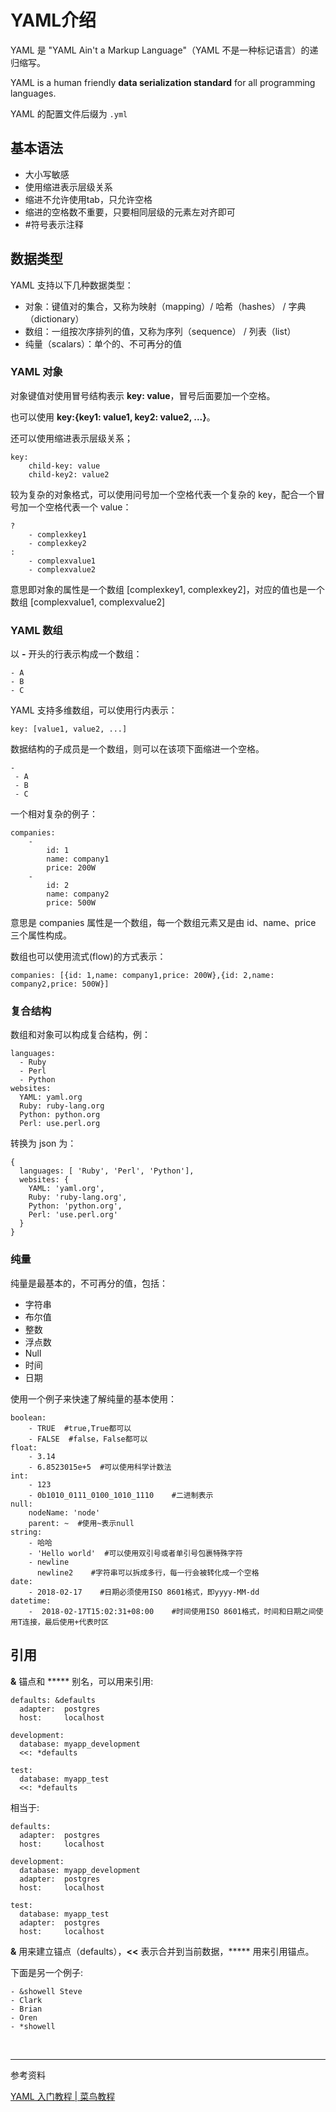 # YAML介绍

YAML 是 "YAML Ain't a Markup Language"（YAML 不是一种标记语言）的递归缩写。

YAML is a human friendly **data serialization standard** for all programming languages.

YAML 的配置文件后缀为 `.yml`

## 基本语法

- 大小写敏感
- 使用缩进表示层级关系
- 缩进不允许使用tab，只允许空格
- 缩进的空格数不重要，只要相同层级的元素左对齐即可
- #符号表示注释

##  数据类型

YAML 支持以下几种数据类型：

- 对象：键值对的集合，又称为映射（mapping）/ 哈希（hashes） / 字典（dictionary）
- 数组：一组按次序排列的值，又称为序列（sequence） / 列表（list）
- 纯量（scalars）：单个的、不可再分的值

### YAML 对象

对象键值对使用冒号结构表示 **key: value**，冒号后面要加一个空格。

也可以使用 **key:{key1: value1, key2: value2, ...}**。

还可以使用缩进表示层级关系；

```
key: 
    child-key: value
    child-key2: value2
```

较为复杂的对象格式，可以使用问号加一个空格代表一个复杂的 key，配合一个冒号加一个空格代表一个 value：

```
?  
    - complexkey1
    - complexkey2
:
    - complexvalue1
    - complexvalue2
```

意思即对象的属性是一个数组 [complexkey1, complexkey2]，对应的值也是一个数组 [complexvalue1, complexvalue2]

### YAML 数组

以 **-** 开头的行表示构成一个数组：

```
- A
- B
- C
```

YAML 支持多维数组，可以使用行内表示：

```
key: [value1, value2, ...]
```

数据结构的子成员是一个数组，则可以在该项下面缩进一个空格。

```
-
 - A
 - B
 - C
```

一个相对复杂的例子：

```
companies:
    -
        id: 1
        name: company1
        price: 200W
    -
        id: 2
        name: company2
        price: 500W
```

意思是 companies 属性是一个数组，每一个数组元素又是由 id、name、price 三个属性构成。

数组也可以使用流式(flow)的方式表示：

```
companies: [{id: 1,name: company1,price: 200W},{id: 2,name: company2,price: 500W}]
```

### 复合结构

数组和对象可以构成复合结构，例：

```
languages:
  - Ruby
  - Perl
  - Python 
websites:
  YAML: yaml.org 
  Ruby: ruby-lang.org 
  Python: python.org 
  Perl: use.perl.org
```

转换为 json 为：

```
{ 
  languages: [ 'Ruby', 'Perl', 'Python'],
  websites: {
    YAML: 'yaml.org',
    Ruby: 'ruby-lang.org',
    Python: 'python.org',
    Perl: 'use.perl.org' 
  } 
}
```

### 纯量

纯量是最基本的，不可再分的值，包括：

- 字符串
- 布尔值
- 整数
- 浮点数
- Null
- 时间
- 日期

使用一个例子来快速了解纯量的基本使用：

```
boolean: 
    - TRUE  #true,True都可以
    - FALSE  #false，False都可以
float:
    - 3.14
    - 6.8523015e+5  #可以使用科学计数法
int:
    - 123
    - 0b1010_0111_0100_1010_1110    #二进制表示
null:
    nodeName: 'node'
    parent: ~  #使用~表示null
string:
    - 哈哈
    - 'Hello world'  #可以使用双引号或者单引号包裹特殊字符
    - newline
      newline2    #字符串可以拆成多行，每一行会被转化成一个空格
date:
    - 2018-02-17    #日期必须使用ISO 8601格式，即yyyy-MM-dd
datetime: 
    -  2018-02-17T15:02:31+08:00    #时间使用ISO 8601格式，时间和日期之间使用T连接，最后使用+代表时区
```

## 引用

**&** 锚点和 ***** 别名，可以用来引用:

```
defaults: &defaults
  adapter:  postgres
  host:     localhost

development:
  database: myapp_development
  <<: *defaults

test:
  database: myapp_test
  <<: *defaults
```

相当于:

```
defaults:
  adapter:  postgres
  host:     localhost

development:
  database: myapp_development
  adapter:  postgres
  host:     localhost

test:
  database: myapp_test
  adapter:  postgres
  host:     localhost
```

**&** 用来建立锚点（defaults），**<<** 表示合并到当前数据，***** 用来引用锚点。

下面是另一个例子:

```
- &showell Steve 
- Clark 
- Brian 
- Oren 
- *showell 
```

<br>

---

参考资料

[YAML 入门教程 | 菜鸟教程](https://www.runoob.com/w3cnote/yaml-intro.html)